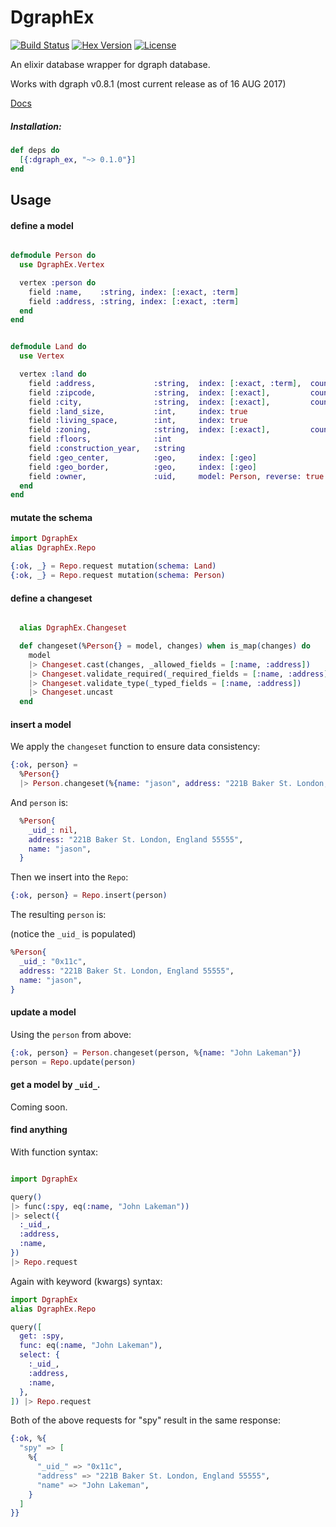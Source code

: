 # DgraphEx 
[![Build Status](https://travis-ci.org/elbow-jason/dgraph_ex.svg?branch=master)](https://travis-ci.org/elbow-jason/dgraph_ex) [![Hex Version][hex-img]][hex] [![License][license-img]][license]

[hex-img]: https://img.shields.io/hexpm/v/dgraph_ex.svg
[hex]: https://hex.pm/packages/dgraph_ex
[license-img]: http://img.shields.io/badge/license-MIT-brightgreen.svg
[license]: http://opensource.org/licenses/MIT

An elixir database wrapper for dgraph database.

Works with dgraph v0.8.1 (most current release as of 16 AUG 2017)

[Docs](https://hexdocs.pm/dgraph_ex)

##### Installation: 

```elixir
def deps do
  [{:dgraph_ex, "~> 0.1.0"}]
end
```


## Usage 

#### define a model

```elixir

defmodule Person do
  use DgraphEx.Vertex

  vertex :person do
    field :name,    :string, index: [:exact, :term]
    field :address, :string, index: [:exact, :term]
  end
end

```

```elixir

defmodule Land do
  use Vertex

  vertex :land do
    field :address,             :string,  index: [:exact, :term],  count: true
    field :zipcode,             :string,  index: [:exact],         count: true
    field :city,                :string,  index: [:exact],         count: true
    field :land_size,           :int,     index: true
    field :living_space,        :int,     index: true
    field :zoning,              :string,  index: [:exact],         count: true
    field :floors,              :int
    field :construction_year,   :string
    field :geo_center,          :geo,     index: [:geo]
    field :geo_border,          :geo,     index: [:geo]
    field :owner,               :uid,     model: Person, reverse: true
  end
end

```

#### mutate the schema

```elixir
import DgraphEx
alias DgraphEx.Repo

{:ok, _} = Repo.request mutation(schema: Land)
{:ok, _} = Repo.request mutation(schema: Person)

```

#### define a changeset

```elixir

  alias DgraphEx.Changeset

  def changeset(%Person{} = model, changes) when is_map(changes) do
    model
    |> Changeset.cast(changes, _allowed_fields = [:name, :address])
    |> Changeset.validate_required(_required_fields = [:name, :address])
    |> Changeset.validate_type(_typed_fields = [:name, :address])
    |> Changeset.uncast
  end

```

#### insert a model

We apply the `changeset` function to ensure data consistency:

```elixir
{:ok, person} =
  %Person{} 
  |> Person.changeset(%{name: "jason", address: "221B Baker St. London, England 55555"})
```

And `person` is:

```elixir
  %Person{
    _uid_: nil,
    address: "221B Baker St. London, England 55555",
    name: "jason",
  }
```

Then we insert into the `Repo`:

```elixir
{:ok, person} = Repo.insert(person)
```

The resulting `person` is:

(notice the `_uid_` is populated)

```elixir
%Person{
  _uid_: "0x11c",
  address: "221B Baker St. London, England 55555",
  name: "jason",
}
```

#### update a model

Using the `person` from above:

```elixir
{:ok, person} = Person.changeset(person, %{name: "John Lakeman"})
person = Repo.update(person)
```

#### get a model by `_uid_`.

Coming soon.

#### find anything

With function syntax:

```elixir

import DgraphEx

query()
|> func(:spy, eq(:name, "John Lakeman"))
|> select({
  :_uid_,
  :address,
  :name,
})
|> Repo.request

```

Again with keyword (kwargs) syntax:

```elixir
import DgraphEx
alias DgraphEx.Repo

query([
  get: :spy,
  func: eq(:name, "John Lakeman"),
  select: {
    :_uid_,
    :address,
    :name,
  },
]) |> Repo.request

```

Both of the above requests for "spy" result in the same response:

```elixir
{:ok, %{
  "spy" => [
    %{
      "_uid_" => "0x11c",
      "address" => "221B Baker St. London, England 55555",
      "name" => "John Lakeman",
    }
  ]
}}

```
